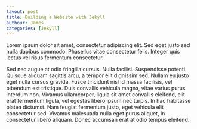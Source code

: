 ```yaml
---
layout: post
title: Building a Website with Jekyll
authour: James
categories: [Jekyll]
---
```

Lorem ipsum dolor sit amet, consectetur adipiscing elit. Sed eget justo sed nulla dapibus commodo. Phasellus vitae consectetur felis. Integer quis lectus vel risus fermentum consectetur.

Sed nec augue at odio fringilla cursus. Nulla facilisi. Suspendisse potenti. Quisque aliquam sagittis arcu, a tempor elit dignissim sed. Nullam eu justo eget nulla cursus gravida. Fusce tincidunt nisl id massa facilisis, vel bibendum est tristique. Duis convallis vehicula magna, vitae varius purus interdum non. Vivamus ullamcorper, ligula sit amet convallis eleifend, elit erat fermentum ligula, vel egestas libero ipsum nec turpis. In hac habitasse platea dictumst. Nam feugiat fermentum justo, eget vehicula elit consectetur sed. Vivamus malesuada nulla eget purus aliquet, in consectetur libero aliquam. Donec accumsan erat at odio tempus eleifend.
